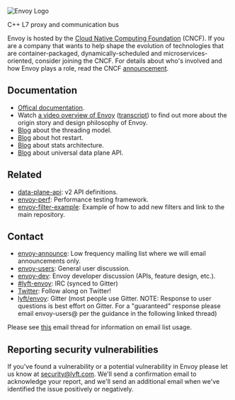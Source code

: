 ![Envoy Logo](https://github.com/envoyproxy/artwork/blob/master/PNG/Envoy_Logo_Final_PANTONE.png)

C++ L7 proxy and communication bus

Envoy is hosted by the [Cloud Native Computing Foundation](https://cncf.io) (CNCF). If you are a company that wants to help shape the evolution of technologies that are container-packaged, dynamically-scheduled and microservices-oriented, consider joining the CNCF. For details about who's involved and how Envoy plays a role, read the CNCF [announcement](https://www.cncf.io/blog/2017/09/13/cncf-hosts-envoy/).

## Documentation

* [Offical documentation](https://envoyproxy.github.io).
* Watch [a video overview of Envoy](https://www.youtube.com/watch?v=RVZX4CwKhGE)
([transcript](https://www.microservices.com/talks/lyfts-envoy-monolith-service-mesh-matt-klein/))
to find out more about the origin story and design philosophy of Envoy.
* [Blog](https://medium.com/@mattklein123/envoy-threading-model-a8d44b922310) about the threading model.
* [Blog](https://medium.com/@mattklein123/envoy-hot-restart-1d16b14555b5) about hot restart.
* [Blog](https://medium.com/@mattklein123/envoy-stats-b65c7f363342) about stats architecture.
* [Blog](https://medium.com/@mattklein123/the-universal-data-plane-api-d15cec7a) about universal data plane API.

## Related

* [data-plane-api](https://github.com/envoyproxy/data-plane-api): v2 API definitions.
* [envoy-perf](https://github.com/envoyproxy/envoy-perf): Performance testing framework.
* [envoy-filter-example](https://github.com/envoyproxy/envoy-filter-example): Example of how to add new filters
  and link to the main repository.

## Contact

* [envoy-announce](https://groups.google.com/forum/#!forum/envoy-announce): Low frequency mailing
  list where we will email announcements only.
* [envoy-users](https://groups.google.com/forum/#!forum/envoy-users): General user discussion.
* [envoy-dev](https://groups.google.com/forum/#!forum/envoy-dev): Envoy developer discussion (APIs,
  feature design, etc.).
* [#lyft-envoy](http://webchat.freenode.net/?channels=lyft-envoy): IRC (synced to Gitter)
* [Twitter](https://twitter.com/EnvoyProxy/): Follow along on Twitter!
* [lyft/envoy](https://gitter.im/lyft/envoy): Gitter (most people use Gitter. NOTE: Response to user
  questions is best effort on Gitter. For a "guaranteed" response please email envoy-users@ per the
  guidance in the following linked thread)

Please see [this](https://groups.google.com/forum/#!topic/envoy-announce/l9zjYsnS3TY) email thread 
for information on email list usage.

## Reporting security vulnerabilities

If you've found a vulnerability or a potential vulnerability in Envoy please let us know at
security@lyft.com. We'll send a confirmation email to acknowledge your report, and we'll send an
additional email when we've identified the issue positively or negatively.


